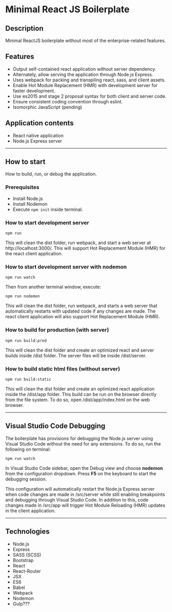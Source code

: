 # Minimal React JS Boilerplate

## Description
Minimal ReactJS boilerplate without most of the enterprise-related features.

## Features
- Output self-contained react application without server dependency.
- Alternately, allow serving the application through Node.js Express.
- Uses webpack for packing and transpiling react, sass, and client assets.
- Enable Hot Module Replacement (HMR) with development server for faster development.
- Use es2015 and stage 2 proposal syntax for both client and server code.
- Ensure consistent coding convention through eslint.
- Isomorphic JavaScript (pending)

## Application contents
- React native application
- Node.js Express server

---

## How to start
How to build, run, or debug the application.

### Prerequisites
- Install Node.js
- Install Nodemon
- Execute `npm init` inside terminal.

### How to start development server
```shell
npm run
```

This will clean the dist folder, run webpack, and start a web server at http://localhost:3000/. This will support Hot Replacement Module (HMR) for the react client application.

### How to start development server with nodemon
```shell
npm run watch
```
Then from another terminal window, execute:
```shell
npm run nodemon
```

This will clean the dist folder, run webpack, and starts a web server that automatically restarts with updated code if any changes are made. The react client application will also support Hot Replacement Module (HMR).

### How to build for production (with server)
```shell
npm run build:prod
```

This will clean the dist folder and create an optimized react and server builds inside /dist folder. The server files will be inside /dist/server.

### How to build static html files (without server)
```shell
npm run build:static
```

This will clean the dist folder and create an optimized react application inside the /dist/app folder. This build can be run on the browser directly from the file system. To do so, open /dist/app/index.html on the web browser.

---

## Visual Studio Code Debugging
The boilerplate has provisions for debugging the Node.js server using Visual Studio Code without the need for any extensions. To do so, run the following on terminal:

```shell
npm run watch
```

In Visual Studio Code sidebar, open the Debug view and choose **nodemon** from the configuration dropdown. Press **F5** on the keyboard to start the debugging session.

This configuration will automatically restart the Node.js Express server when code changes are made in /src/server while still enabling breakpoints and debugging through Visual Studio Code. In addition to this, code changes made in /src/app will trigger Hot Module Reloading (HMR) updates in the client application.

---

## Technologies
- Node.js
- Express
- SASS (SCSS)
- Bootstrap
- React
- React-Router
- JSX
- ES6
- Babel
- Webpack
- Nodemon
- Gulp???
